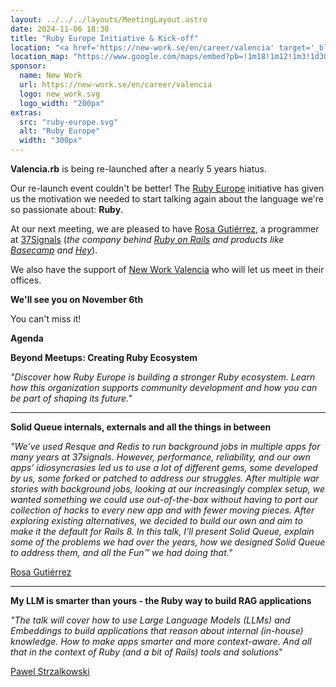 ```yaml
---
layout: ../../../layouts/MeetingLayout.astro
date: 2024-11-06 18:30
title: "Ruby Europe Initiative & Kick-off"
location: "<a href='https://new-work.se/en/career/valencia' target='_blank'>New Work</a> Valencia C/ Pintor Sorolla 11, 46002 Valencia"
location_map: "https://www.google.com/maps/embed?pb=!1m18!1m12!1m3!1d3079.923452783778!2d-0.3755156492814634!3d39.4710579793855!2m3!1f0!2f0!3f0!3m2!1i1024!2i768!4f13.1!3m3!1m2!1s0xd6049140afd6c35%3A0x3a7f3c26bcb251ef!2sXING%20Networking%20Spain%20SL!5e0!3m2!1sen!2ses!4v1573154452694!5m2!1sen!2ses"
sponsor:
  name: New Work
  url: https://new-work.se/en/career/valencia
  logo: new_work.svg
  logo_width: "200px"
extras:
  src: "ruby-europe.svg"
  alt: "Ruby Europe"
  width: "300px"
---
```


**Valencia.rb** is being re-launched after a nearly 5 years hiatus.

Our re-launch event couldn't be better! The [Ruby Europe](https://rubyeurope.com) initiative has given us the motivation we needed to start talking again about the language we're so passionate about: **Ruby**.

At our next meeting, we are pleased to have [Rosa Gutiérrez](https://rosa.codes), a programmer at [37Signals](https://37signals.com) (_the company behind [Ruby on Rails](https://rubyonrails.org) and products like [Basecamp](https://basecamp.com) and [Hey](https://www.hey.com)_).

We also have the support of [New Work Valencia](https://new-work.se/en/career/valencia) who will let us meet in their offices.

**We'll see you on November 6th**

You can't miss it!

**Agenda**

**Beyond Meetups: Creating Ruby Ecosystem**

  _"Discover how Ruby Europe is building a stronger Ruby ecosystem.
  Learn how this organization supports community development
  and how you can be part of shaping its future."_

<hr>

**Solid Queue internals, externals and all the things in between**

  _"We’ve used Resque and Redis to run background jobs in multiple apps
  for many years at 37signals. However, performance, reliability,
  and our own apps’ idiosyncrasies led us to use a lot of different gems,
  some developed by us, some forked or patched to address our struggles.
  After multiple war stories with background jobs, looking at our increasingly
  complex setup, we wanted something we could use out-of-the-box without having
  to port our collection of hacks to every new app and with fewer moving pieces.
  After exploring existing alternatives, we decided to build our own and aim to
  make it the default for Rails 8. In this talk, I’ll present Solid Queue,
  explain some of the problems we had over the years, how we designed
  Solid Queue to address them, and all the Fun™ we had doing that."_

  [Rosa Gutiérrez](https://rosa.codes)

<hr>

**My LLM is smarter than yours - the Ruby way to build RAG applications**

  _"The talk will cover how to use Large Language Models (LLMs) and Embeddings
  to build applications that reason about internal (in-house) knowledge.
  How to make apps smarter and more context-aware. And all that in the context
  of Ruby (and a bit of Rails) tools and solutions_"

  [Pawel Strzalkowski](https://github.com/pstrzalk)
